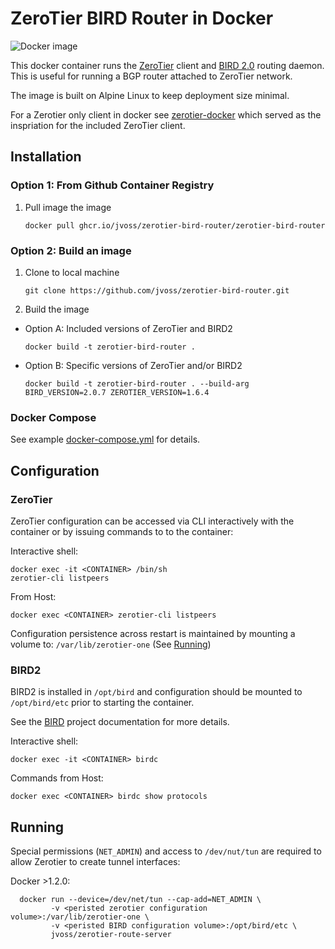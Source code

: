 ZeroTier BIRD Router in Docker
==============================

![Docker image](https://github.com/jvoss/zerotier-bird-router/actions/workflows/docker-image.yml/badge.svg)

This docker container runs the [ZeroTier](https://www.zerotier.com/) client and 
[BIRD 2.0](https://bird.network.cz/) routing daemon. This is useful for running 
a BGP router attached to ZeroTier network.

The image is built on Alpine Linux to keep deployment size minimal.

For a Zerotier only client in docker see 
[zerotier-docker](https://github.com/zyclonite/zerotier-docker) which served as
the inspriation for the included ZeroTier client.

## Installation

### Option 1: From Github Container Registry

1) Pull image the image

    `docker pull ghcr.io/jvoss/zerotier-bird-router/zerotier-bird-router`

### Option 2: Build an image

1) Clone to local machine

    `git clone https://github.com/jvoss/zerotier-bird-router.git`

2) Build the image

  * Option A: Included versions of ZeroTier and BIRD2

    `docker build -t zerotier-bird-router .`

  * Option B: Specific versions of ZeroTier and/or BIRD2

    `docker build -t zerotier-bird-router . --build-arg BIRD_VERSION=2.0.7 ZEROTIER_VERSION=1.6.4`

### Docker Compose

See example [docker-compose.yml](docker-compose.yml) for details.

## Configuration

### ZeroTier

ZeroTier configuration can be accessed via CLI interactively with the container
or by issuing commands to to the container:

Interactive shell:
```
docker exec -it <CONTAINER> /bin/sh
zerotier-cli listpeers
```

From Host:
```
docker exec <CONTAINER> zerotier-cli listpeers
```

Configuration persistence across restart is maintained by mounting a volume to:
`/var/lib/zerotier-one` (See [Running](#running))

### BIRD2

BIRD2 is installed in `/opt/bird` and configuration should be mounted to 
`/opt/bird/etc` prior to starting the container.

See the [BIRD](https://bird.network.cz/?get_doc&f=bird.html&v=20) project
documentation for more details.

Interactive shell:
```
docker exec -it <CONTAINER> birdc
```

Commands from Host:
```
docker exec <CONTAINER> birdc show protocols
```

## Running

Special permissions (`NET_ADMIN`) and access to `/dev/nut/tun` are required
to allow Zerotier to create tunnel interfaces:

Docker >1.2.0:

```
  docker run --device=/dev/net/tun --cap-add=NET_ADMIN \
         -v <peristed zerotier configuration volume>:/var/lib/zerotier-one \
         -v <peristed BIRD configuration volume>:/opt/bird/etc \
         jvoss/zerotier-route-server
```
